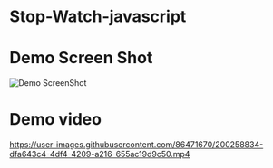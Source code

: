 # Stop-Watch-javascript


# Demo Screen Shot
![Demo ScreenShot](https://user-images.githubusercontent.com/86471670/200259662-3ae47277-c7ea-4854-8b37-d80fdc8860e2.png)



# Demo video
https://user-images.githubusercontent.com/86471670/200258834-dfa643c4-4df4-4209-a216-655ac19d9c50.mp4


